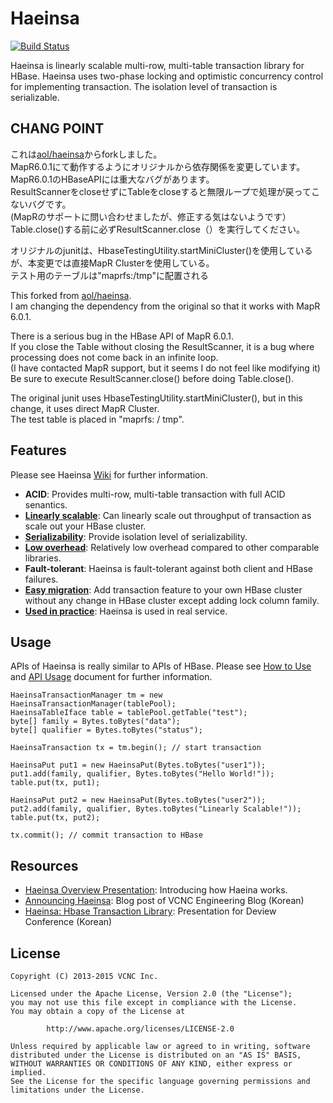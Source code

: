 # Haeinsa

[![Build Status](https://travis-ci.org/VCNC/haeinsa.svg?branch=master)](https://travis-ci.org/VCNC/haeinsa)

Haeinsa is linearly scalable multi-row, multi-table transaction library for HBase.
Haeinsa uses two-phase locking and optimistic concurrency control for implementing transaction.
The isolation level of transaction is serializable.

## CHANG POINT
これは[aol/haeinsa](https://github.com/aol/haeinsa)からforkしました。  
MapR6.0.1にて動作するようにオリジナルから依存関係を変更しています。  
MapR6.0.1のHBaseAPIには重大なバグがあります。  
ResultScannerをcloseせずにTableをcloseすると無限ループで処理が戻ってこないバグです。  
(MapRのサポートに問い合わせましたが、修正する気はないようです）  
Table.close()する前に必ずResultScanner.close（）を実行してください。  

オリジナルのjunitは、HbaseTestingUtility.startMiniCluster()を使用しているが、本変更では直接MapR Clusterを使用している。  
テスト用のテーブルは"maprfs:/tmp"に配置される  

This forked from [aol/haeinsa](https://github.com/aol/haeinsa).  
I am changing the dependency from the original so that it works with MapR 6.0.1.  

There is a serious bug in the HBase API of MapR 6.0.1.  
If you close the Table without closing the ResultScanner, it is a bug where processing does not come back in an infinite loop.   
(I have contacted MapR support, but it seems I do not feel like modifying it)  
Be sure to execute ResultScanner.close() before doing Table.close().  

The original junit uses HbaseTestingUtility.startMiniCluster(), but in this change, it uses direct MapR Cluster.  
The test table is placed in "maprfs: / tmp".  

## Features

Please see Haeinsa [Wiki] for further information.

- **ACID**: Provides multi-row, multi-table transaction with full ACID senantics.
- **[Linearly scalable]**: Can linearly scale out throughput of transaction as scale out your HBase cluster.
- **[Serializability]**: Provide isolation level of serializability.
- **[Low overhead]**: Relatively low overhead compared to other comparable libraries.
- **Fault-tolerant**: Haeinsa is fault-tolerant against both client and HBase failures.
- **[Easy migration]**: Add transaction feature to your own HBase cluster without any change in HBase cluster except adding lock column family.
- **[Used in practice]**: Haeinsa is used in real service.

## Usage

APIs of Haeinsa is really similar to APIs of HBase. Please see [How to Use] and [API Usage] document for further information.

	HaeinsaTransactionManager tm = new HaeinsaTransactionManager(tablePool);
	HaeinsaTableIface table = tablePool.getTable("test");
	byte[] family = Bytes.toBytes("data");
	byte[] qualifier = Bytes.toBytes("status");

	HaeinsaTransaction tx = tm.begin(); // start transaction

	HaeinsaPut put1 = new HaeinsaPut(Bytes.toBytes("user1"));
	put1.add(family, qualifier, Bytes.toBytes("Hello World!"));
	table.put(tx, put1);

	HaeinsaPut put2 = new HaeinsaPut(Bytes.toBytes("user2"));
	put2.add(family, qualifier, Bytes.toBytes("Linearly Scalable!"));
	table.put(tx, put2);

	tx.commit(); // commit transaction to HBase

## Resources

- [Haeinsa Overview Presentation]: Introducing how Haeina works.
- [Announcing Haeinsa]: Blog post of VCNC Engineering Blog (Korean)
- [Haeinsa: Hbase Transaction Library]: Presentation for Deview Conference (Korean)

## License

	Copyright (C) 2013-2015 VCNC Inc.
	
	Licensed under the Apache License, Version 2.0 (the "License");
	you may not use this file except in compliance with the License.
	You may obtain a copy of the License at
	
	        http://www.apache.org/licenses/LICENSE-2.0
	
	Unless required by applicable law or agreed to in writing, software
	distributed under the License is distributed on an "AS IS" BASIS,
	WITHOUT WARRANTIES OR CONDITIONS OF ANY KIND, either express or implied.
	See the License for the specific language governing permissions and
	limitations under the License.

[Wiki]: https://github.com/vcnc/haeinsa/wiki
[How to Use]: https://github.com/vcnc/haeinsa/wiki/How-to-Use
[API Usage]: https://github.com/vcnc/haeinsa/wiki/API-Usage
[HBase]: http://hbase.apache.org/
[Serializability]: http://en.wikipedia.org/wiki/Serializability
[Percolator]: http://research.google.com/pubs/pub36726.html
[Haeinsa]: http://en.wikipedia.org/wiki/Haeinsa
[Tripitaka Koreana, or Palman Daejanggyeong]: http://en.wikipedia.org/wiki/Tripitaka_Koreana
[Haeinsa Overview Presentation]: https://speakerdeck.com/vcnc/haeinsa-overview-hbase-transaction-library
[Announcing Haeinsa]: http://engineering.vcnc.co.kr/2013/10/announcing-haeinsa/
[Linearly scalable]: https://github.com/vcnc/haeinsa/wiki/Performance
[Low overhead]: https://github.com/vcnc/haeinsa/wiki/Performance
[Easy Migration]: https://github.com/vcnc/haeinsa/wiki/Migration-from-HBase
[Used in practice]: https://github.com/vcnc/haeinsa/wiki/Use-Case
[Haeinsa: Hbase Transaction Library]: https://speakerdeck.com/vcnc/haeinsa-hbase-transaction-library
